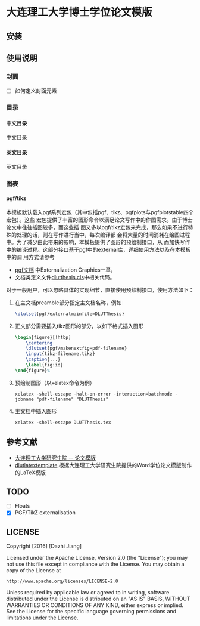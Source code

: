 # 大连理工大学博士学位论文模版

## 安装

## 使用说明

### 封面

- [ ] 如何定义封面元素

<!-- TODO: 2016-06-12 定义封面元素 -->

### 目录

#### 中文目录

中文目录

#### 英文目录

英文目录

### 图表

#### pgf/tikz

本模板默认载入pgf系列宏包（其中包括pgf、tikz、pgfplots与pgfplotstable四个宏包）。这些
宏包提供了丰富的图形命令以满足论文写作中的作图需求。由于博士论文中往往插图较多，而这些插
图又多以pgf/tikz宏包来完成，那么如果不进行特殊的处理的话，则在写作进行当中，每次编译都
会将大量的时间消耗在绘图过程中。为了减少由此带来的影响，本模板提供了图形的预绘制接口，从
而加快写作中的编译过程。这部分接口基于pgf中的external库，详细使用方法以及在本模板中的调
用方式请参考

- [pgf文档](http://mirrors.ctan.org/graphics/pgf/base/doc/pgfmanual.pdf)
中Externalization Graphics一章，
- 文档类定义文件[dlutthesis.cls](https://github.com/Khaos/DLUTThesis/blob/master/dlutthesis.cls)中相关代码。

对于一般用户，可以忽略具体的实现细节，直接使用预绘制接口，使用方法如下：

1. 在主文档preamble部分指定主文档名称，例如

    ```latex
    \dlutset{pgf/externalmainfile=DLUTThesis}
    ```

2. 正文部分需要插入tikz图形的部分，以如下格式插入图形

    ```latex
    \begin{figure}[!htbp]
    	\centering
    	\dlutset{pgf/makenextfig=pdf-filename}
    	\input{tikz-filename.tikz}
    	\caption{...}
    	\label{fig:id}
    \end{figure}%
    ```

3. 预绘制图形（以xelatex命令为例）

    ```shell
    xelatex -shell-escape -halt-on-error -interaction=batchmode -jobname "pdf-filename" "DLUTThesis"
    ```

4. 主文档中插入图形

    ```shell
    xelatex -shell-escape DLUTThesis.tex
    ```


## 参考文献

- [大连理工大学研究生院 -- 论文模版](http://gs.dlut.edu.cn/info/1099/7743.htm)
- [dlutlatextemplate](http://code.google.com/p/dlutlatextemplate/)  根据大连理工大学研究生院提供的Word学位论文模版制作的LaTeX模版

## TODO

- [ ] Floats
- [x] PGF/TikZ externalisation

## LICENSE

Copyright [2016] [Dazhi Jiang]

Licensed under the Apache License, Version 2.0 (the "License");
you may not use this file except in compliance with the License.
You may obtain a copy of the License at

    http://www.apache.org/licenses/LICENSE-2.0

Unless required by applicable law or agreed to in writing, software
distributed under the License is distributed on an "AS IS" BASIS,
WITHOUT WARRANTIES OR CONDITIONS OF ANY KIND, either express or implied.
See the License for the specific language governing permissions and
limitations under the License.
